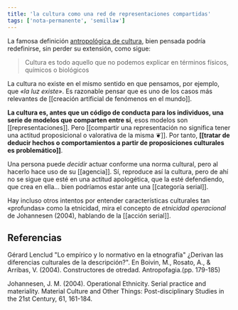```yaml
---
title: 'la cultura como una red de representaciones compartidas'
tags: ['nota-permanente', 'semilla❦']
---
```


La famosa definición [antropológica de cultura](http://www.filosofia.org/filomat/df406.htm), bien pensada podría redefinirse, sin perder su extensión, como sigue:

>Cultura es todo aquello que no podemos explicar en términos físicos, químicos o biológicos

La cultura no existe en el mismo sentido en que pensamos, por ejemplo, que *«la luz existe»*. Es razonable pensar que es uno de los casos más relevantes de [[creación artificial de fenómenos en el mundo]].

**La cultura es, antes que un código de conducta para los individuos, una serie de modelos que comparten entre sí**, esos modelos son [[representaciones]]. Pero [[compartir una representación no significa tener una actitud proposicional o valorativa de la misma ❦]]. Por tanto, **[[tratar de deducir hechos o comportamientos a partir de proposiciones culturales es problemático]]**.

Una persona puede *decidir* actuar conforme una norma cultural, pero al hacerlo hace uso de su [[agencia]]. Sí, reproduce así la cultura, pero de ahí no se sigue que esté en una actitud apologética, que la esté defendiendo, que crea en ella... bien podríamos estar ante una [[categoría serial]].

Hay incluso otros intentos por entender características culturales tan «profundas» como la etnicidad, mira el concepto de *etnicidad operacional* de Johannesen (2004), hablando de la [[acción serial]].

## Referencias

Gérard Lenclud  "Lo empírico y lo normativo en la etnografía" ¿Derivan las diferencias culturales de la descripción?". En  Boivin, M., Rosato, A., & Arribas, V. (2004). Constructores de otredad. Antropofagia.(pp. 179-185)

Johannesen, J. M. (2004). Operational Ethnicity. Serial practice and materiality. Material Culture and Other Things: Post-disciplinary Studies in the 21st Century, 61, 161-184.
